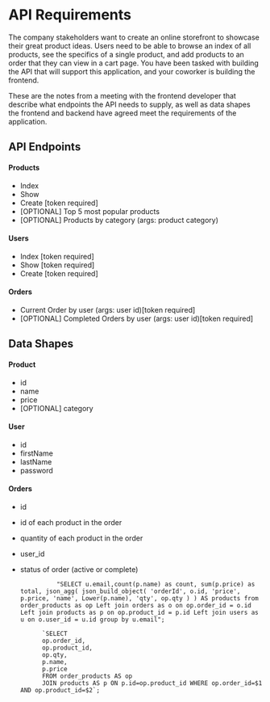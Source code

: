 # API Requirements
The company stakeholders want to create an online storefront to showcase their great product ideas. Users need to be able to browse an index of all products, see the specifics of a single product, and add products to an order that they can view in a cart page. You have been tasked with building the API that will support this application, and your coworker is building the frontend.

These are the notes from a meeting with the frontend developer that describe what endpoints the API needs to supply, as well as data shapes the frontend and backend have agreed meet the requirements of the application. 

## API Endpoints
#### Products
- Index 
- Show
- Create [token required]
- [OPTIONAL] Top 5 most popular products 
- [OPTIONAL] Products by category (args: product category)

#### Users
- Index [token required]
- Show [token required]
- Create [token required]

#### Orders
- Current Order by user (args: user id)[token required]
- [OPTIONAL] Completed Orders by user (args: user id)[token required]

## Data Shapes
#### Product
-  id
- name
- price
- [OPTIONAL] category

#### User
- id
- firstName
- lastName
- password

#### Orders
- id
- id of each product in the order
- quantity of each product in the order
- user_id
- status of order (active or complete)



                "SELECT u.email,count(p.name) as count, sum(p.price) as total, json_agg( json_build_object( 'orderId', o.id, 'price', p.price, 'name', Lower(p.name), 'qty', op.qty ) ) AS products from order_products as op Left join orders as o on op.order_id = o.id Left join products as p on op.product_id = p.id Left join users as u on o.user_id = u.id group by u.email";

            `SELECT 
            op.order_id,
            op.product_id,
            op.qty,
            p.name,
            p.price
            FROM order_products AS op
            JOIN products AS p ON p.id=op.product_id WHERE op.order_id=$1 AND op.product_id=$2`;
            